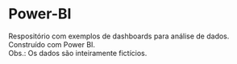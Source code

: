 # Power-BI
Respositório com exemplos de dashboards para análise de dados. Construído com Power BI.</br>
Obs.: Os dados são inteiramente fictícios.
